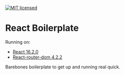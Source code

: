 [![MIT licensed](https://img.shields.io/badge/license-MIT-blue.svg)](https://raw.githubusercontent.com/edisonchee/slimbot/master/LICENSE)

# React Boilerplate

Running on:
* [React 16.2.0](https://github.com/facebook/react)
* [React-router-dom 4.2.2](https://github.com/ReactTraining/react-router/tree/master/packages/react-router-dom)

Barebones boilerplate to get up and running real quick.